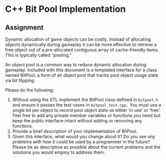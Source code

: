 # C++ Bit Pool Implementation

## Assignment

Dynamic allocation of game objects can be costly. Instead of allocating objects dynamically
during gameplay it can be more effective to retrieve a free object out of a pre-allocated
contiguous array of cache-friendly items. This is typically called "pooling."

An object pool is a common way to reduce dynamic allocation during gameplay. Included with
this document is a templated interface for a class named BitPool, a form of an object pool that
tracks pool object usage state via bit flipping.

Please do the following:

1. Without using the STL implement the BitPool class defined in `bitpool.h` and ensure it
passes the test cases in `bitpool_test.cpp.` You must use a single bit per object to record
pool object state as either ‘in use’ or ‘free’. Feel free to add any private member
variables or functions you need but keep the public interface intact without adding or
removing any functions.
2. Provide a brief description of your implementation of BitPool.
3. Given this interface, what would you change about it? Do you see any problems with
how it could be used by a programmer in the future? Please be as descriptive as
possible about the current problems and the solutions you would employ to address
them.




